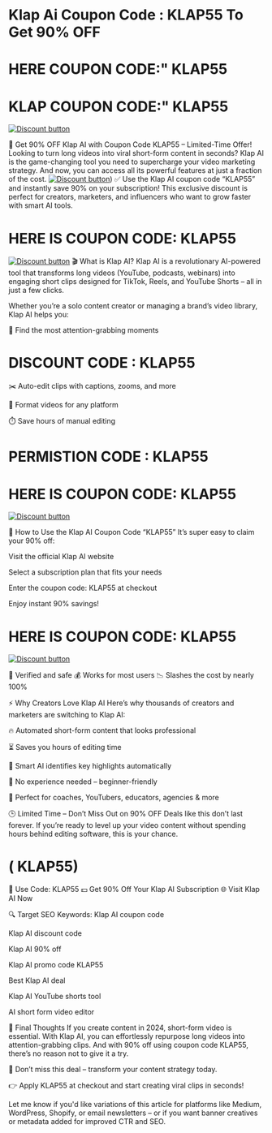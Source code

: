 # Klap Ai Coupon Code : KLAP55  To Get 90%  OFF



# HERE COUPON CODE:" KLAP55
# KLAP COUPON CODE:" KLAP55
[![Discount button](https://github.com/user-attachments/assets/0b1d9710-6ca5-48f8-af7e-46009a3340f8)](https://klap.app/?via=70off
)

🚀 Get 90% OFF Klap AI with Coupon Code KLAP55 – Limited-Time Offer!
Looking to turn long videos into viral short-form content in seconds? Klap AI is the game-changing tool you need to supercharge your video marketing strategy. And now, you can access all its powerful features at just a fraction of the cost.
[![Discount button](https://github.com/user-attachments/assets/e5cb2122-5258-4331-bbff-048ba1ae5555)](https://klap.app/?via=70off
))
✅ Use the Klap AI coupon code “KLAP55” and instantly save 90% on your subscription!
This exclusive discount is perfect for creators, marketers, and influencers who want to grow faster with smart AI tools.
# HERE IS COUPON CODE: KLAP55
[![Discount button](https://github.com/user-attachments/assets/0b1d9710-6ca5-48f8-af7e-46009a3340f8)](https://klap.app/?via=70off
)
🎬 What is Klap AI?
Klap AI is a revolutionary AI-powered tool that transforms long videos (YouTube, podcasts, webinars) into engaging short clips designed for TikTok, Reels, and YouTube Shorts – all in just a few clicks.

Whether you’re a solo content creator or managing a brand’s video library, Klap AI helps you:

🎯 Find the most attention-grabbing moments
# DISCOUNT CODE : KLAP55
✂️ Auto-edit clips with captions, zooms, and more

📱 Format videos for any platform

⏱️ Save hours of manual editing

# PERMISTION CODE : KLAP55
# HERE IS COUPON CODE: KLAP55
[![Discount button](https://github.com/user-attachments/assets/0b1d9710-6ca5-48f8-af7e-46009a3340f8)](https://klap.app/?via=70off
)


💸 How to Use the Klap AI Coupon Code “KLAP55”
It’s super easy to claim your 90% off:

Visit the official Klap AI website

Select a subscription plan that fits your needs

Enter the coupon code: KLAP55 at checkout

Enjoy instant 90% savings!


# HERE IS COUPON CODE: KLAP55
[![Discount button](https://github.com/user-attachments/assets/0b1d9710-6ca5-48f8-af7e-46009a3340f8)](https://klap.app/?via=70off
)


🔐 Verified and safe
💰 Works for most users
📉 Slashes the cost by nearly 100%

⚡ Why Creators Love Klap AI
Here’s why thousands of creators and marketers are switching to Klap AI:

🔥 Automated short-form content that looks professional

⏳ Saves you hours of editing time

🤖 Smart AI identifies key highlights automatically

🧠 No experience needed – beginner-friendly

💼 Perfect for coaches, YouTubers, educators, agencies & more

🕒 Limited Time – Don’t Miss Out on 90% OFF
Deals like this don’t last forever. If you’re ready to level up your video content without spending hours behind editing software, this is your chance.



 #  ( KLAP55)
🎁 Use Code: KLAP55
💵 Get 90% Off Your Klap AI Subscription
🌐 Visit Klap AI Now

🔍 Target SEO Keywords:
Klap AI coupon code

Klap AI discount code

Klap AI 90% off

Klap AI promo code KLAP55

Best Klap AI deal

Klap AI YouTube shorts tool

AI short form video editor

🧩 Final Thoughts
If you create content in 2024, short-form video is essential. With Klap AI, you can effortlessly repurpose long videos into attention-grabbing clips. And with 90% off using coupon code KLAP55, there’s no reason not to give it a try.

🎯 Don’t miss this deal – transform your content strategy today.

👉 Apply KLAP55 at checkout and start creating viral clips in seconds!

Let me know if you'd like variations of this article for platforms like Medium, WordPress, Shopify, or email newsletters – or if you want banner creatives or metadata added for improved CTR and SEO.
